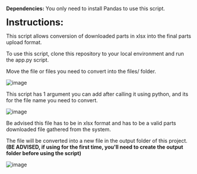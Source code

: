 **Dependencies:**
You only need to install Pandas to use this script.

<span style="font-size: 25px">**Instructions:**</span>

This script allows conversion of downloaded parts in xlsx into the final parts upload format.

To use this script, clone this repository to your local environment and run the app.py script.

Move the file or files you need to convert into the files/ folder.

![image](https://github.com/Mrgoodkato/parts_parser/assets/81311715/c6b167ac-14b8-4a09-b900-07223d0f21e0)

This script has 1 argument you can add after calling it using python, and its for the file name you need to convert.

![image](https://github.com/Mrgoodkato/parts_parser/assets/81311715/d9821af4-4b84-400a-8ef3-774d72d9dc22)

Be advised this file has to be in xlsx format and has to be a valid parts downloaded file gathered from the system.

The file will be converted into a new file in the output folder of this project.
**(BE ADVISED, if using for the first time, you'll need to create the output folder before using the script)**

![image](https://github.com/Mrgoodkato/parts_parser/assets/81311715/5a74c136-ffcb-4140-a965-d4475f5a8ac4)
